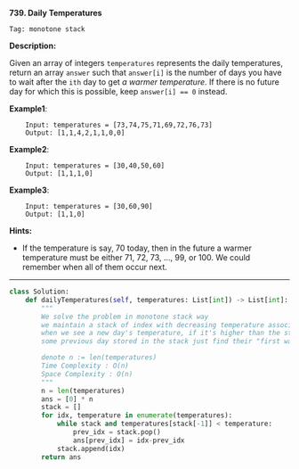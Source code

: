 **739. Daily Temperatures**

```Tag: monotone stack```

**Description:**

Given an array of integers ```temperatures``` represents the daily temperatures, return an array ```answer``` such that ```answer[i]``` is the number of days you have to wait after the ```ith``` day to get *a warmer temperature*. If there is no future day for which this is possible, keep ```answer[i] == 0``` instead.

**Example1**:

		Input: temperatures = [73,74,75,71,69,72,76,73]
		Output: [1,1,4,2,1,1,0,0]
 
**Example2**:

		Input: temperatures = [30,40,50,60]
		Output: [1,1,1,0]

**Example3**:

		Input: temperatures = [30,60,90]
		Output: [1,1,0]

**Hints:**

+ If the temperature is say, 70 today, then in the future a warmer temperature must be either 71, 72, 73, ..., 99, or 100. We could remember when all of them occur next.
    
-----------

```python
class Solution:
    def dailyTemperatures(self, temperatures: List[int]) -> List[int]:
        """
        We solve the problem in monotone stack way
        we maintain a stack of index with decreasing temperature associated from bottom to top
        when we see a new day's temperature, if it's higher than the stack top, then
        some previous day stored in the stack just find their "first warm day"

        denote n := len(temperatures)
        Time Complexity : O(n)
        Space Complexity : O(n)
        """
        n = len(temperatures)
        ans = [0] * n
        stack = []
        for idx, temperature in enumerate(temperatures):
            while stack and temperatures[stack[-1]] < temperature:
                prev_idx = stack.pop()
                ans[prev_idx] = idx-prev_idx
            stack.append(idx)
        return ans
```